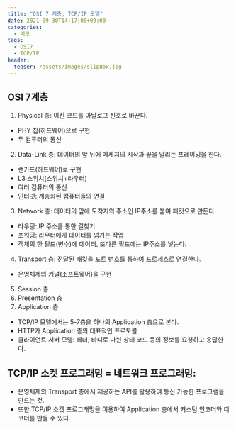 ```yaml
---
title: "OSI 7 계층, TCP/IP 모델"
date: 2021-09-30T14:17:00+09:00
categories:
  - 메모
tags:
  - OSI7
  - TCP/IP
header:
  teaser: /assets/images/slipBox.jpg
---
```


## OSI 7계층

1. Physical 층: 이진 코드를 아날로그 신호로 바꾼다.

- PHY 칩(하드웨어)으로 구현
- 두 컴퓨터의 통신

2. Data-Link 층: 데이터의 앞 뒤에 메세지의 시작과 끝을 알리는 프레이밍을 한다.

- 랜카드(하드웨어)로 구현
- L3 스위치(스위치+라우터)
- 여러 컴퓨터의 통신
- 인터넷: 계층화된 컴퓨터들의 연결

3. Network 층: 데이터의 앞에 도착지의 주소인 IP주소를 붙여 패킷으로 만든다.

- 라우팅: IP 주소를 통한 길찾기
- 포워딩: 라우터에게 데이터를 넘기는 작업
- 객체의 한 필드(변수)에 데이터, 또다른 필드에는 IP주소를 넣는다.

4. Transport 층: 전달된 패킷을 포트 번호를 통하여 프로세스로 연결한다.

- 운영체제의 커널(소프트웨어)을 구현

5. Session 층
6. Presentation 층
7. Application 층

- TCP/IP 모델에서는 5-7층을 하나의 Application 층으로 본다.
- HTTP가 Application 층의 대표적인 프로토콜
- 클라이언트 서버 모델: 헤더, 바디로 나뉜 상태 코드 등의 정보를 요청하고 응답한다.

## TCP/IP 소켓 프로그래밍 = 네트워크 프로그래밍:

- 운영체제의 Transport 층에서 제공하는 API를 활용하여 통신 가능한 프로그램을 만드는 것.
- 또한 TCP/IP 소켓 프로그래밍을 이용하여 Application 층에서 커스텀 인코더와 디코더를 만들 수 있다.
